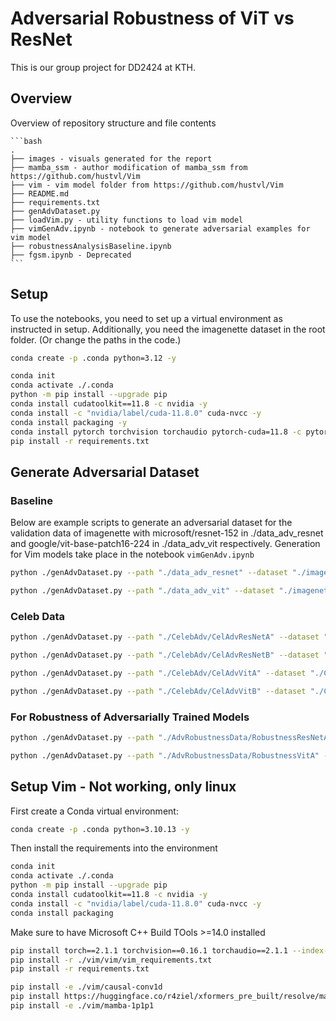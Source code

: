 # Adversarial Robustness of ViT vs ResNet

This is our group project for DD2424 at KTH.

## Overview

Overview of repository structure and file contents
    
    ```bash
    .
    ├── images - visuals generated for the report
    ├── mamba_ssm - author modification of mamba_ssm from https://github.com/hustvl/Vim
    ├── vim - vim model folder from https://github.com/hustvl/Vim
    ├── README.md
    ├── requirements.txt
    ├── genAdvDataset.py
    ├── loadVim.py - utility functions to load vim model
    ├── vimGenAdv.ipynb - notebook to generate adversarial examples for vim model
    ├── robustnessAnalysisBaseline.ipynb 
    ├── fgsm.ipynb - Deprecated
    ```


## Setup

To use the notebooks, you need to set up a virtual environment as instructed in setup. 
Additionally, you need the imagenette dataset in the root folder. (Or change the paths in the code.)

```bash
conda create -p .conda python=3.12 -y
```

```bash
conda init
conda activate ./.conda
python -m pip install --upgrade pip
conda install cudatoolkit==11.8 -c nvidia -y
conda install -c "nvidia/label/cuda-11.8.0" cuda-nvcc -y
conda install packaging -y
conda install pytorch torchvision torchaudio pytorch-cuda=11.8 -c pytorch -c nvidia
pip install -r requirements.txt
```

## Generate Adversarial Dataset

### Baseline

Below are example scripts to generate an adversarial dataset for the validation data of imagenette with microsoft/resnet-152 in ./data_adv_resnet and google/vit-base-patch16-224 in ./data_adv_vit respectively. Generation for Vim models take place in the notebook ```vimGenAdv.ipynb```

```bash
python ./genAdvDataset.py --path "./data_adv_resnet" --dataset "./imagenette/imagenette2/val" --model "microsoft/resnet-152"
```

```bash
python ./genAdvDataset.py --path "./data_adv_vit" --dataset "./imagenette/imagenette2/val" --model "google/vit-base-patch16-224"
```

### Celeb Data

```bash
python ./genAdvDataset.py --path "./CelebAdv/CelAdvResNetA" --dataset "./CelebSubset/CelebVal" --model "microsoft/resnet-152" --checkpoint "./models/ResNetA.pth"
```

```bash
python ./genAdvDataset.py --path "./CelebAdv/CelAdvResNetB" --dataset "./CelebSubset/CelebVal" --model "microsoft/resnet-152" --checkpoint "./models/ResNetB.pth"
```

```bash
python ./genAdvDataset.py --path "./CelebAdv/CelAdvVitA" --dataset "./CelebSubset/CelebVal" --model "google/vit-base-patch16-224" --checkpoint "./models/VitA.pth"
```

```bash
python ./genAdvDataset.py --path "./CelebAdv/CelAdvVitB" --dataset "./CelebSubset/CelebVal" --model "google/vit-base-patch16-224" --checkpoint "./models/VitB.pth"
```

### For Robustness of Adversarially Trained Models

```bash
python ./genAdvDataset.py --path "./AdvRobustnessData/RobustnessResNetA" --dataset "./CelebSubset/CelebTest" --model "microsoft/resnet-152" --checkpoint "./models/AdvResNetA.pth"
```

```bash
python ./genAdvDataset.py --path "./AdvRobustnessData/RobustnessVitA" --dataset "./CelebSubset/CelebTest" --model "google/vit-base-patch16-224" --checkpoint "./models/AdvVitA.pth"
```

## Setup Vim - Not working, only linux

First create a Conda virtual environment:

```bash
conda create -p .conda python=3.10.13 -y
```

Then install the requirements into the environment

```bash
conda init
conda activate ./.conda
python -m pip install --upgrade pip
conda install cudatoolkit==11.8 -c nvidia -y
conda install -c "nvidia/label/cuda-11.8.0" cuda-nvcc -y
conda install packaging
```

Make sure to have Microsoft C++ Build TOols >=14.0 installed

```bash
pip install torch==2.1.1 torchvision==0.16.1 torchaudio==2.1.1 --index-url https://download.pytorch.org/whl/cu118
pip install -r ./vim/vim/vim_requirements.txt
pip install -r requirements.txt
```

```bash
pip install -e ./vim/causal-conv1d
pip install https://huggingface.co/r4ziel/xformers_pre_built/resolve/main/triton-2.0.0-cp310-cp310-win_amd64.whl
pip install -e ./vim/mamba-1p1p1
```


